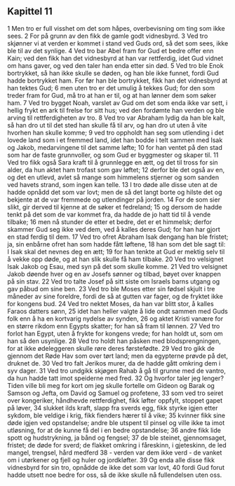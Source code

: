 ## Kapittel 11

1 Men tro er full visshet om det som håpes, overbevisning om ting som ikke sees.
2 For på grunn av den fikk de gamle godt vidnesbyrd.
3 Ved tro skjønner vi at verden er kommet i stand ved Guds ord, så det som sees, ikke ble til av det synlige.
4 Ved tro bar Abel fram for Gud et bedre offer enn Kain; ved den fikk han det vidnesbyrd at han var rettferdig, idet Gud vidnet om hans gaver, og ved den taler han enda etter sin død.
5 Ved tro ble Enok bortrykket, så han ikke skulle se døden, og han ble ikke funnet, fordi Gud hadde bortrykket ham. For før han ble bortrykket, fikk han det vidnesbyrd at han tektes Gud;
6 men uten tro er det umulig å tekkes Gud; for den som treder fram for Gud, må tro at han er til, og at han lønner dem som søker ham.
7 Ved tro bygget Noah, varslet av Gud om det som enda ikke var sett, i hellig frykt en ark til frelse for sitt hus; ved den fordømte han verden og ble arving til rettferdigheten av tro.
8 Ved tro var Abraham lydig da han ble kalt, så han dro ut til det sted han skulle få til arv, og han dro ut uten å vite hvorhen han skulle komme;
9 ved tro oppholdt han seg som utlending i det lovede land som i et fremmed land, idet han bodde i telt sammen med Isak og Jakob, medarvingene til det samme løfte;
10 for han ventet på den stad som har de faste grunnvoller, og som Gud er byggmester og skaper til.
11 Ved tro fikk også Sara kraft til å grunnlegge en ætt, og det til tross for sin alder, da hun aktet ham trofast som gav løftet;
12 derfor ble det også av en, og det en utlevd, avlet så mange som himmelens stjerner og som sanden ved havets strand, som ingen kan telle.
13 I tro døde alle disse uten at de hadde opnådd det som var lovt; men de så det langt borte og hilste det og bekjente at de var fremmede og utlendinger på jorden.
14 For de som sier slikt, gir derved til kjenne at de søker et fedreland;
15 og dersom de hadde tenkt på det som de var kommet fra, da hadde de jo hatt tid til å vende tilbake;
16 men nå stunder de etter et bedre, det er et himmelsk; derfor skammer Gud seg ikke ved dem, ved å kalles deres Gud; for han har gjort en stad ferdig til dem.
17 Ved tro ofret Abraham Isak dengang han ble fristet; ja, sin enbårne ofret han som hadde fått løftene,
18 han som det ble sagt til: I Isak skal det nevnes deg en ætt;
19 for han tenkte at Gud er mektig selv til å vekke opp døde, og at han slik skulle få ham tilbake.
20 Ved tro velsignet Isak Jakob og Esau, med syn på det som skulle komme.
21 Ved tro velsignet Jakob døende hver og en av Josefs sønner og tilbad, bøyet over knappen på sin stav.
22 Ved tro talte Josef på sitt siste om Israels barns utgang og gav påbud om sine ben.
23 Ved tro ble Moses etter sin fødsel skjult i tre måneder av sine foreldre, fordi de så at gutten var fager, og de fryktet ikke for kongens bud.
24 Ved tro nektet Moses, da han var blitt stor, å kalles Faraos datters sønn,
25 idet han heller valgte å lide ondt sammen med Guds folk enn å ha en kortvarig nydelse av synden,
26 og aktet Kristi vanære for en større rikdom enn Egypts skatter; for han så fram til lønnen.
27 Ved tro forlot han Egypt, uten å frykte for kongens vrede; for han holdt ut, som om han så den usynlige.
28 Ved tro holdt han påsken med blodsprengningen, for at ikke ødeleggeren skulle røre deres førstefødte.
29 Ved tro gikk de gjennom det Røde Hav som over tørt land; men da egypterne prøvde på det, druknet de.
30 Ved tro falt Jerikos murer, da de hadde gått omkring dem i syv dager.
31 Ved tro undgikk skjøgen Rahab å gå til grunne med de vantro, da hun hadde tatt imot speiderne med fred.
32 Og hvorfor taler jeg lenger? Tiden ville bli meg for kort om jeg skulle fortelle om Gideon og Barak og Samson og Jefta, om David og Samuel og profetene,
33 som ved tro seiret over kongeriker, håndhevde rettferdighet, fikk løfter oppfylt, stoppet gapet på løver,
34 slukket ilds kraft, slapp fra sverds egg, fikk styrke igjen etter sykdom, ble veldige i krig, fikk fienders hærer til å vike;
35 kvinner fikk sine døde igjen ved opstandelse; andre ble utspent til pinsel og ville ikke ta imot utløsning, for at de kunne få del i en bedre opstandelse;
36 andre fikk lide spott og hudstrykning, ja bånd og fengsel;
37 de ble steinet, gjennomsaget, fristet; de døde for sverd; de flakket omkring i fåreskinn, i gjeteskinn, de led mangel, trengsel, hård medferd
38 - verden var dem ikke verd - de vanket om i utørkener og fjell og huler og jordkløfter.
39 Og enda alle disse fikk vidnesbyrd for sin tro, opnådde de ikke det som var lovt,
40 fordi Gud forut hadde utsett noe bedre for oss, så de ikke skulle nå fullendelsen uten oss.
